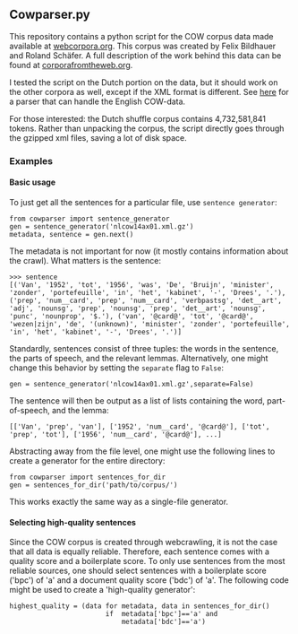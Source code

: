 Cowparser.py
-------

This repository contains a python script for the COW corpus data made available at [webcorpora.org](http://webcorpora.org/).
This corpus was created by Felix Bildhauer and Roland Schäfer.
A full description of the work behind this data can be found at [corporafromtheweb.org](http://corporafromtheweb.org/).

I tested the script on the Dutch portion on the data, but it should work on the other corpora as well, except if the XML format is different. See [here](https://github.com/evanmiltenburg/cowparser_english) for a parser that can handle the English COW-data.

For those interested: the Dutch shuffle corpus contains 4,732,581,841 tokens. Rather than unpacking the corpus,
the script directly goes through the gzipped xml files, saving a lot of disk space.


### Examples

#### Basic usage
To just get all the sentences for a particular file, use `sentence generator`:

    from cowparser import sentence_generator
    gen = sentence_generator('nlcow14ax01.xml.gz')
    metadata, sentence = gen.next()

The metadata is not important for now (it mostly contains information about the crawl). What matters is the sentence:

    >>> sentence
    [('Van', '1952', 'tot', '1956', 'was', 'De', 'Bruijn', 'minister', 'zonder', 'portefeuille', 'in', 'het', 'kabinet', '-', 'Drees', '.'), ('prep', 'num__card', 'prep', 'num__card', 'verbpastsg', 'det__art', 'adj', 'nounsg', 'prep', 'nounsg', 'prep', 'det__art', 'nounsg', 'punc', 'nounprop', '$.'), ('van', '@card@', 'tot', '@card@', 'wezen|zijn', 'de', '(unknown)', 'minister', 'zonder', 'portefeuille', 'in', 'het', 'kabinet', '-', 'Drees', '.')]

Standardly, sentences consist of three tuples: the words in the sentence, the parts of speech, and the relevant lemmas. Alternatively, one might change this behavior by setting the `separate` flag to `False`:

    gen = sentence_generator('nlcow14ax01.xml.gz',separate=False)

The sentence will then be output as a list of lists containing the word, part-of-speech, and the lemma:

    [['Van', 'prep', 'van'], ['1952', 'num__card', '@card@'], ['tot', 'prep', 'tot'], ['1956', 'num__card', '@card@'], ...]

Abstracting away from the file level, one might use the following lines to create a generator for the entire directory:

    from cowparser import sentences_for_dir
    gen = sentences_for_dir('path/to/corpus/')

This works exactly the same way as a single-file generator.

#### Selecting high-quality sentences
Since the COW corpus is created through webcrawling, it is not the case that all data is equally reliable.
Therefore, each sentence comes with a quality score and a boilerplate score. To only use sentences from the
most reliable sources, one should select sentences with a boilerplate score ('bpc') of 'a' and a document quality score
('bdc') of 'a'. The following code might be used to create a 'high-quality generator':

    highest_quality = (data for metadata, data in sentences_for_dir()
                            if  metadata['bpc']=='a' and
                                metadata['bdc']=='a')
